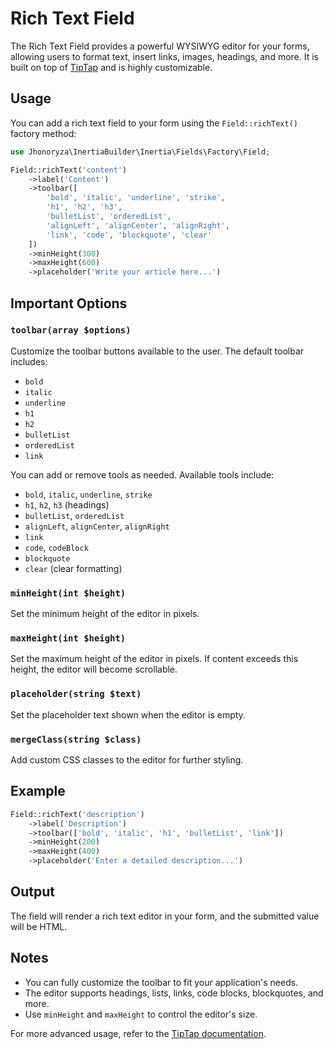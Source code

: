 # Rich Text Field

The Rich Text Field provides a powerful WYSIWYG editor for your forms, allowing users to format text, insert links, images, headings, and more. It is built on top of [TipTap](https://tiptap.dev/) and is highly customizable.

## Usage

You can add a rich text field to your form using the `Field::richText()` factory method:

```php
use Jhonoryza\InertiaBuilder\Inertia\Fields\Factory\Field;

Field::richText('content')
    ->label('Content')
    ->toolbar([
        'bold', 'italic', 'underline', 'strike',
        'h1', 'h2', 'h3',
        'bulletList', 'orderedList',
        'alignLeft', 'alignCenter', 'alignRight',
        'link', 'code', 'blockquote', 'clear'
    ])
    ->minHeight(300)
    ->maxHeight(600)
    ->placeholder('Write your article here...')
```

## Important Options

### `toolbar(array $options)`

Customize the toolbar buttons available to the user. The default toolbar includes:

- `bold`
- `italic`
- `underline`
- `h1`
- `h2`
- `bulletList`
- `orderedList`
- `link`

You can add or remove tools as needed. Available tools include:

- `bold`, `italic`, `underline`, `strike`
- `h1`, `h2`, `h3` (headings)
- `bulletList`, `orderedList`
- `alignLeft`, `alignCenter`, `alignRight`
- `link`
- `code`, `codeBlock`
- `blockquote`
- `clear` (clear formatting)

### `minHeight(int $height)`

Set the minimum height of the editor in pixels.

### `maxHeight(int $height)`

Set the maximum height of the editor in pixels. If content exceeds this height, the editor will become scrollable.

### `placeholder(string $text)`

Set the placeholder text shown when the editor is empty.

### `mergeClass(string $class)`

Add custom CSS classes to the editor for further styling.

## Example

```php
Field::richText('description')
    ->label('Description')
    ->toolbar(['bold', 'italic', 'h1', 'bulletList', 'link'])
    ->minHeight(200)
    ->maxHeight(400)
    ->placeholder('Enter a detailed description...')
```

## Output

The field will render a rich text editor in your form, and the submitted value will be HTML.

## Notes

- You can fully customize the toolbar to fit your application's needs.
- The editor supports headings, lists, links, code blocks, blockquotes, and more.
- Use `minHeight` and `maxHeight` to control the editor's size.

For more advanced usage, refer to the [TipTap documentation](https://tiptap.dev/).

